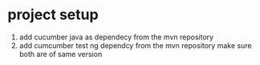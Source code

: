  # project setup 
 1) add cucumber java as dependecy from the mvn repository
 2) add cumcumber test ng dependcy from the mvn repository make sure both are of same version
